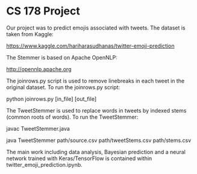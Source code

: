 # CS 178 Project

Our project was to predict emojis associated with tweets. The dataset is taken from Kaggle:

https://www.kaggle.com/hariharasudhanas/twitter-emoji-prediction

The Stemmer is based on Apache OpenNLP:

http://opennlp.apache.org

The joinrows.py script is used to remove linebreaks in each tweet in the original dataset.
To run the joinrows.py script:

python joinrows.py [in_file] [out_file]

The TweetStemmer is used to replace words in tweets by indexed stems (common roots of words).
To run the TweetStemmer:

javac TweetStemmer.java

java TweetStemmer path/source.csv path/tweetStems.csv path/stems.csv

The main work including data analysis, Bayesian prediction and a neural network trained with Keras/TensorFlow is contained within twitter_emoji_prediction.ipynb.
